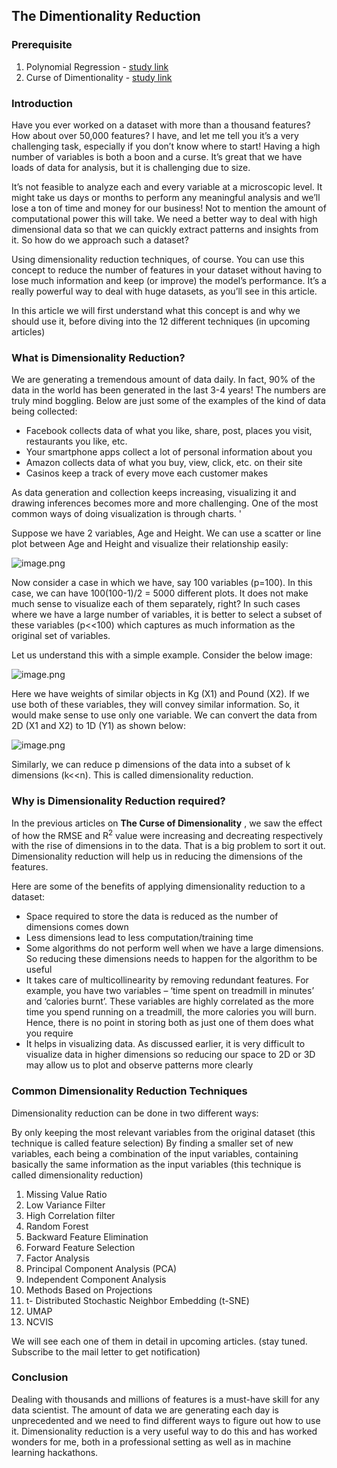 ## The Dimentionality Reduction

### Prerequisite
1. Polynomial Regression - [study link](https://learnml.hashnode.dev/the-polynomial-regression)
2. Curse of Dimentionality - [study link](https://learnml.hashnode.dev/the-curse-of-dimensionality)

### Introduction

Have you ever worked on a dataset with more than a thousand features? How about over 50,000 features? I have, and let me tell you it’s a very challenging task, especially if you don’t know where to start! Having a high number of variables is both a boon and a curse. It’s great that we have loads of data for analysis, but it is challenging due to size.

It’s not feasible to analyze each and every variable at a microscopic level. It might take us days or months to perform any meaningful analysis and we’ll lose a ton of time and money for our business! Not to mention the amount of computational power this will take. We need a better way to deal with high dimensional data so that we can quickly extract patterns and insights from it. So how do we approach such a dataset?

Using dimensionality reduction techniques, of course. You can use this concept to reduce the number of features in your dataset without having to lose much information and keep (or improve) the model’s performance. It’s a really powerful way to deal with huge datasets, as you’ll see in this article.

In this article we will first understand what this concept is and why we should use it, before diving into the 12 different techniques (in upcoming articles)

### What is Dimensionality Reduction?

We are generating a tremendous amount of data daily. In fact, 90% of the data in the world has been generated in the last 3-4 years! The numbers are truly mind boggling. Below are just some of the examples of the kind of data being collected:

- Facebook collects data of what you like, share, post, places you visit, restaurants you like, etc.
- Your smartphone apps collect a lot of personal information about you
- Amazon collects data of what you buy, view, click, etc. on their site
- Casinos keep a track of every move each customer makes

As data generation and collection keeps increasing, visualizing it and drawing inferences becomes more and more challenging. One of the most common ways of doing visualization is through charts. '

Suppose we have 2 variables, Age and Height. We can use a scatter or line plot between Age and Height and visualize their relationship easily:


![image.png](https://cdn.hashnode.com/res/hashnode/image/upload/v1645590778074/h6oS6yVCu.png)

Now consider a case in which we have, say 100 variables (p=100). In this case, we can have 100(100-1)/2 = 5000 different plots. It does not make much sense to visualize each of them separately, right? In such cases where we have a large number of variables, it is better to select a subset of these variables (p<<100) which captures as much information as the original set of variables.

Let us understand this with a simple example. Consider the below image:


![image.png](https://cdn.hashnode.com/res/hashnode/image/upload/v1645590802837/7q_rs-Fft.png)

Here we have weights of similar objects in Kg (X1) and Pound (X2). If we use both of these variables, they will convey similar information. So, it would make sense to use only one variable. We can convert the data from 2D (X1 and X2) to 1D (Y1) as shown below:


![image.png](https://cdn.hashnode.com/res/hashnode/image/upload/v1645590823143/6US635hn5.png)

Similarly, we can reduce p dimensions of the data into a subset of k dimensions (k<<n). This is called dimensionality reduction.

### Why is Dimensionality Reduction required?

In the previous articles on **The Curse of Dimensionality** , we saw the effect of how the RMSE and R<sup>2</sup> value were increasing and decreating respectively with the rise of dimensions in to the data. That is a big problem to sort it out. Dimensionality reduction will help us in reducing the dimensions of the features. 

Here are some of the benefits of applying dimensionality reduction to a dataset:

- Space required to store the data is reduced as the number of dimensions comes down
- Less dimensions lead to less computation/training time
- Some algorithms do not perform well when we have a large dimensions. So reducing these dimensions needs to happen for the algorithm to be useful
- It takes care of multicollinearity by removing redundant features. For example, you have two variables – ‘time spent on treadmill in minutes’ and ‘calories burnt’. These variables are highly correlated as the more time you spend running on a treadmill, the more calories you will burn. Hence, there is no point in storing both as just one of them does what you require
- It helps in visualizing data. As discussed earlier, it is very difficult to visualize data in higher dimensions so reducing our space to 2D or 3D may allow us to plot and observe patterns more clearly

### Common Dimensionality Reduction Techniques
Dimensionality reduction can be done in two different ways:

By only keeping the most relevant variables from the original dataset (this technique is called feature selection)
By finding a smaller set of new variables, each being a combination of the input variables, containing basically the same information as the input variables (this technique is called dimensionality reduction)

1. Missing Value Ratio
2. Low Variance Filter
3. High Correlation filter
4. Random Forest
5. Backward Feature Elimination
6. Forward Feature Selection
7. Factor Analysis
8. Principal Component Analysis (PCA)
9. Independent Component Analysis
10. Methods Based on Projections
11. t- Distributed Stochastic Neighbor Embedding (t-SNE)
12. UMAP
13. NCVIS

We will see each one of them in detail in upcoming articles. (stay tuned. Subscribe to the mail letter to get notification)

### Conclusion

Dealing with thousands and millions of features is a must-have skill for any data scientist. The amount of data we are generating each day is unprecedented and we need to find different ways to figure out how to use it. Dimensionality reduction is a very useful way to do this and has worked wonders for me, both in a professional setting as well as in machine learning hackathons.

